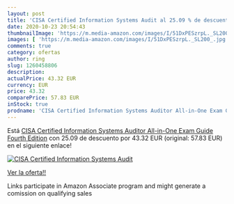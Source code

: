```yaml
---
layout: post
title: 'CISA Certified Information Systems Audit al 25.09 % de descuento'
date: 2020-10-23 20:54:43
thumbnailImage: 'https://m.media-amazon.com/images/I/51DxPESzrpL._SL200_.jpg'
images: [ 'https://m.media-amazon.com/images/I/51DxPESzrpL._SL200_.jpg' ]
comments: true
category: ofertas
author: ring
slug: 1260458806
description:
actualPrice: 43.32 EUR
currency: EUR
price: 43.32
comparePrice: 57.83 EUR
inStock: true
prodname: 'CISA Certified Information Systems Auditor All-in-One Exam Guide  Fourth Edition'
---
```


Está [CISA Certified Information Systems Auditor All-in-One Exam Guide  Fourth Edition](https://www.amazon.es/dp/1260458806/?tag=tolees-21) con 25.09 de descuento por 43.32 EUR (original: 57.83 EUR) en el siguiente enlace!

[![CISA Certified Information Systems Audit](https://m.media-amazon.com/images/I/51DxPESzrpL._SL200_.jpg)](https://www.amazon.es/dp/1260458806/?tag=tolees-21)

[Ver la oferta!!](https://www.amazon.es/dp/1260458806/?tag=tolees-21)

Links participate in Amazon Associate program and might generate a comission on qualifying sales


